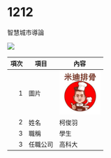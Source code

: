 # 1212
智慧城市導論

<img src="qr code" wid="100" Height="100"/>

| 項次 | 項目 | 內容 |
|----:|-----|-----|
|1 |圖片 |<img src="001.PNG" wid="100" Height="100"/>|
|2 |姓名 | 柯俊羽 |
|3 |職稱 | 學生 |
|3 |任職公司 |高科大 |
